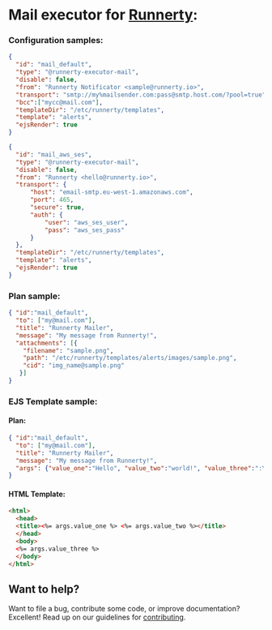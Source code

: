 # Mail executor for [Runnerty]:

### Configuration samples:
```json
{
  "id": "mail_default",
  "type": "@runnerty-executor-mail",
  "disable": false,
  "from": "Runnerty Notificator <sample@runnerty.io>",
  "transport": "smtp://my%mailsender.com:pass@smtp.host.com/?pool=true",
  "bcc":["mycc@mail.com"],
  "templateDir": "/etc/runnerty/templates",
  "template": "alerts",
  "ejsRender": true
}
```
```json
{
  "id": "mail_aws_ses",
  "type": "@runnerty-executor-mail",
  "disable": false,
  "from": "Runnerty <hello@runnerty.io>",
  "transport": {
      "host": "email-smtp.eu-west-1.amazonaws.com",
      "port": 465,
      "secure": true,
      "auth": {
          "user": "aws_ses_user",
          "pass": "aws_ses_pass"
      }
  },
  "templateDir": "/etc/runnerty/templates",
  "template": "alerts",
  "ejsRender": true
}
```
### Plan sample:
```json
{ "id":"mail_default",  
  "to": ["my@mail.com"],
  "title": "Runnerty Mailer",
  "message": "My message from Runnerty!",
  "attachments": [{
    "filename": "sample.png",
    "path": "/etc/runnerty/templates/alerts/images/sample.png",
    "cid": "img_name@sample.png"
   }]
}
```

### EJS Template sample:
#### Plan:
```json
{ "id":"mail_default",  
  "to": ["my@mail.com"],
  "title": "Runnerty Mailer",
  "message": "My message from Runnerty!",
  "args": {"value_one":"Hello", "value_two":"world!", "value_three":":YYYY"}
}
```
#### HTML Template:
```html
<html>
  <head>
  <title><%= args.value_one %> <%= args.value_two %></title>
  </head>
  <body>
  <%= args.value_three %>
  </body>
</html>
```

## Want to help?

Want to file a bug, contribute some code, or improve documentation? Excellent! Read up on our
guidelines for [contributing][contributing].

[contributing]: https://github.com/runnerty/runnerty/blob/master/CONTRIBUTING.md
[Runnerty]: http://www.runnerty.io
